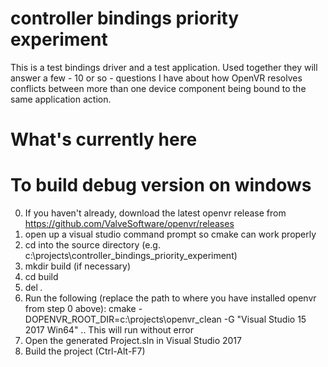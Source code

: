 # controller bindings priority experiment 
This is a test bindings driver and a test application.  Used together they will answer a few - 10 or so - questions I have about how OpenVR resolves conflicts between more than one device component being bound to the same application action. 

# What's currently here

# To build debug version on windows
0. If you haven't already, download the latest openvr release from https://github.com/ValveSoftware/openvr/releases
1. open up a visual studio command prompt so cmake can work properly
2. cd into the source directory (e.g. c:\projects\controller_bindings_priority_experiment)
3. mkdir build (if necessary)
4. cd build
5. del *.*
6. Run the following (replace the path to where you have installed openvr from step 0 above): cmake -DOPENVR_ROOT_DIR=c:\projects\openvr_clean -G "Visual Studio 15 2017 Win64" ..
This will run without error
7. Open the generated Project.sln in Visual Studio 2017
8. Build the project (Ctrl-Alt-F7)
